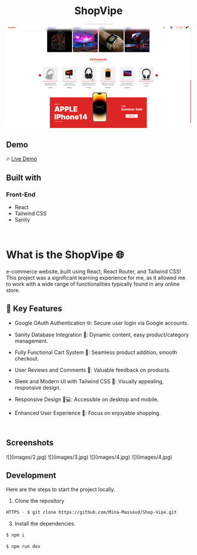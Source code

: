 <h1 align='center'>ShopVipe</h1>

<p align="center">
  <img src="images/1.png" alt="Preview">
</p>
<h2>Demo</h2>

🔥 [Live Demo](https://shop-vipe.vercel.app/#/)

<h2>Built with</h2>

<h3>Front-End</h3>

- React
- Tailwind CSS
- Sanity

</br>

<h1>What is the ShopVipe 🌐</h1>

<p> e-commerce website, built using React, React Router, and Tailwind CSS! This project was a significant learning experience for me, as it allowed me to work with a wide range of functionalities typically found in any online store.
</p>



<h2>🚀 Key Features</h2>

- Google OAuth Authentication 🌐: Secure user login via Google accounts.

- Sanity Database Integration 🔄: Dynamic content, easy product/category management.

- Fully Functional Cart System 🛒: Seamless product addition, smooth checkout.

- User Reviews and Comments 💬: Valuable feedback on products.

- Sleek and Modern UI with Tailwind CSS 🎨: Visually appealing, responsive design.

- Responsive Design 📱💻: Accessible on desktop and mobile.

- Enhanced User Experience 🌟: Focus on enjoyable shopping.

</br>

<h2>Screenshots</h2>
![](images/2.jpg)
![](images/3.jpg)
![](images/4.jpg)
![](images/4.jpg)
</br>

<h2>Development</h2>

Here are the steps to start the project locally.

1. Clone the repository

```sh
HTTPS - $ git clone https://github.com/Mina-Massoud/Shop-Vipe.git
```

3. Install the dependencies.

```sh
$ npm i
```


```sh
$ npm run dev
```
